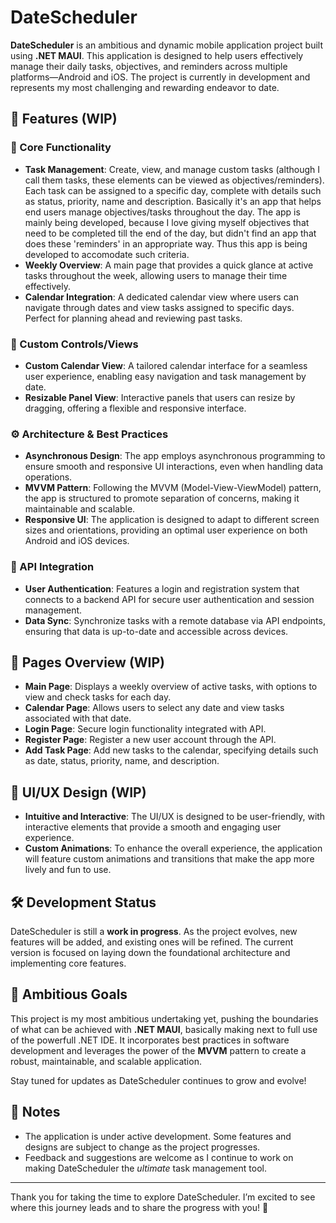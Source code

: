 # DateScheduler

**DateScheduler** is an ambitious and dynamic mobile application project built using **.NET MAUI**. This application is designed to help users effectively manage their daily tasks, objectives, and reminders across multiple platforms—Android and iOS. The project is currently in development and represents my most challenging and rewarding endeavor to date.

## 🚀 Features (WIP)

### 🌟 Core Functionality
- **Task Management**: Create, view, and manage custom tasks (although I call them tasks, these elements can be viewed as objectives/reminders). Each task can be assigned to a specific day, complete with details such as status, priority, name and description. Basically it's an app that helps end users manage objectives/tasks throughout the day. The app is mainly being developed, because I love giving myself objectives that need to be completed till the end of the day, but didn't find an app that does these 'reminders' in an appropriate way. Thus this app is being developed to accomodate such criteria.
- **Weekly Overview**: A main page that provides a quick glance at active tasks throughout the week, allowing users to manage their time effectively.
- **Calendar Integration**: A dedicated calendar view where users can navigate through dates and view tasks assigned to specific days. Perfect for planning ahead and reviewing past tasks.

### 🧩 Custom Controls/Views
- **Custom Calendar View**: A tailored calendar interface for a seamless user experience, enabling easy navigation and task management by date.
- **Resizable Panel View**: Interactive panels that users can resize by dragging, offering a flexible and responsive interface.

### ⚙️ Architecture & Best Practices
- **Asynchronous Design**: The app employs asynchronous programming to ensure smooth and responsive UI interactions, even when handling data operations.
- **MVVM Pattern**: Following the MVVM (Model-View-ViewModel) pattern, the app is structured to promote separation of concerns, making it maintainable and scalable.
- **Responsive UI**: The application is designed to adapt to different screen sizes and orientations, providing an optimal user experience on both Android and iOS devices.

### 🔗 API Integration
- **User Authentication**: Features a login and registration system that connects to a backend API for secure user authentication and session management.
- **Data Sync**: Synchronize tasks with a remote database via API endpoints, ensuring that data is up-to-date and accessible across devices.

## 📅 Pages Overview (WIP)

- **Main Page**: Displays a weekly overview of active tasks, with options to view and check tasks for each day.
- **Calendar Page**: Allows users to select any date and view tasks associated with that date.
- **Login Page**: Secure login functionality integrated with API.
- **Register Page**: Register a new user account through the API.
- **Add Task Page**: Add new tasks to the calendar, specifying details such as date, status, priority, name, and description.

## 🎨 UI/UX Design (WIP)
- **Intuitive and Interactive**: The UI/UX is designed to be user-friendly, with interactive elements that provide a smooth and engaging user experience.
- **Custom Animations**: To enhance the overall experience, the application will feature custom animations and transitions that make the app more lively and fun to use.

## 🛠️ Development Status
DateScheduler is still a **work in progress**. As the project evolves, new features will be added, and existing ones will be refined. The current version is focused on laying down the foundational architecture and implementing core features.

## 🌟 Ambitious Goals
This project is my most ambitious undertaking yet, pushing the boundaries of what can be achieved with **.NET MAUI**, basically making next to full use of the powerfull .NET IDE. It incorporates best practices in software development and leverages the power of the **MVVM** pattern to create a robust, maintainable, and scalable application.

Stay tuned for updates as DateScheduler continues to grow and evolve!

## 📌 Notes
- The application is under active development. Some features and designs are subject to change as the project progresses.
- Feedback and suggestions are welcome as I continue to work on making DateScheduler the *ultimate* task management tool.

---

Thank you for taking the time to explore DateScheduler. I’m excited to see where this journey leads and to share the progress with you! 🎉
